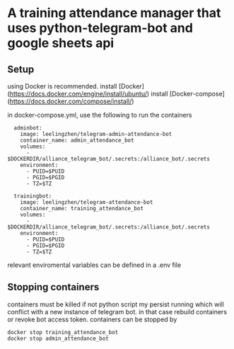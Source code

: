 # A training attendance manager that uses python-telegram-bot and google sheets api

## Setup
using Docker is recommended. 
install [Docker] (https://docs.docker.com/engine/install/ubuntu/)
install [Docker-compose] (https://docs.docker.com/compose/install/)

in docker-compose.yml, use the following to run the containers
```
  adminbot:
    image: leelingzhen/telegram-admin-attendance-bot
    container_name: admin_attendance_bot
    volumes:
      - $DOCKERDIR/alliance_telegram_bot/.secrets:/alliance_bot/.secrets
    environment:
      - PUID=$PUID
      - PGID=$PGID
      - TZ=$TZ

  trainingbot:
    image: leelingzhen/telegram-attendance-bot
    container_name: training_attendance_bot
    volumes:
      - $DOCKERDIR/alliance_telegram_bot/.secrets:/alliance_bot/.secrets
    environment:
      - PUID=$PUID
      - PGID=$PGID
      - TZ=$TZ
```
relevant enviromental variables can be defined in a .env file

## Stopping containers
containers must be killed if not python script my persist running which will conflict with a new instance of telegram bot. 
in that case rebuild containers or revoke bot access token.
containers can be stopped by
```
docker stop training_attendance_bot
docker stop admin_attendance_bot
```
